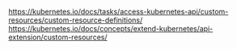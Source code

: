 https://kubernetes.io/docs/tasks/access-kubernetes-api/custom-resources/custom-resource-definitions/
https://kubernetes.io/docs/concepts/extend-kubernetes/api-extension/custom-resources/
